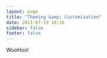 ```yaml
---
layout: page
title: "Theming &amp; Customization"
date: 2011-07-19 18:16
sidebar: false
footer: false
---
```


WooHoo!

